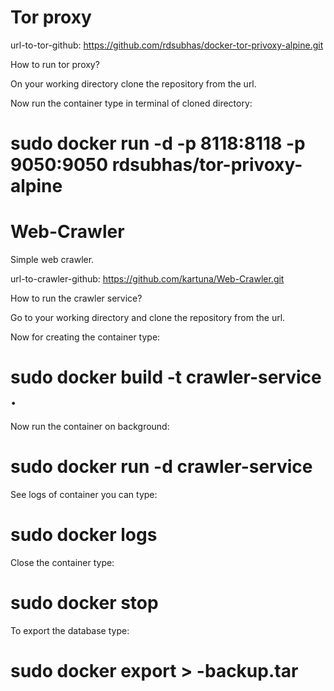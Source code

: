 # Tor proxy

url-to-tor-github: https://github.com/rdsubhas/docker-tor-privoxy-alpine.git

How to run tor proxy?

On your working directory clone the repository from the url.

Now run the container type in terminal of cloned directory: 

# sudo docker run -d -p 8118:8118 -p 9050:9050 rdsubhas/tor-privoxy-alpine

# Web-Crawler
Simple web crawler.

url-to-crawler-github: https://github.com/kartuna/Web-Crawler.git

How to run the crawler service?

Go to your working directory and clone the repository from the url.

Now for creating the container type:

# sudo docker build -t crawler-service .

Now run the container on background:

# sudo docker run -d crawler-service

See logs of container you can type:

# sudo docker logs <container-name>

Close the container type: 

# sudo docker stop <container-name>

To export the database type:

# sudo docker export <container-id> > <container-id>-backup.tar
